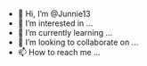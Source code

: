 - 👋 Hi, I’m @Junnie13
- 👀 I’m interested in ...
- 🌱 I’m currently learning ...
- 💞️ I’m looking to collaborate on ...
- 📫 How to reach me ...

<!---
XiDekatria/XiDekatria is a ✨ special ✨ repository because its `README.md` (this file) appears on your GitHub profile.
You can click the Preview link to take a look at your changes.
--->
